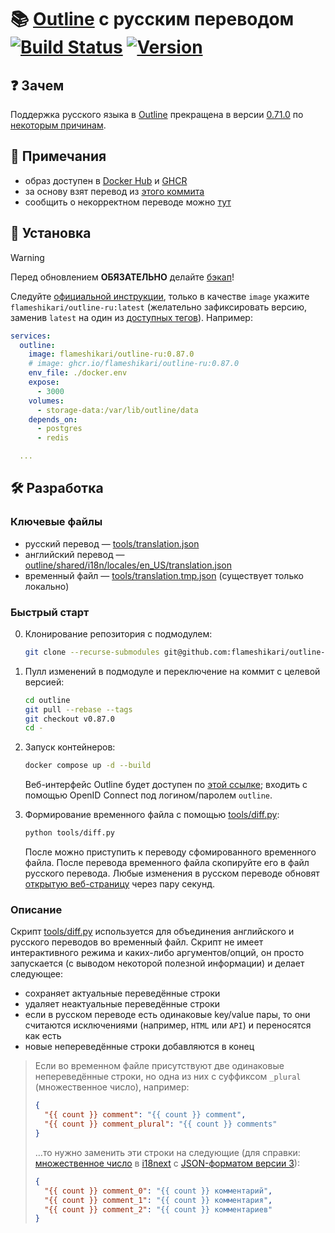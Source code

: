 # 📚 [Outline](https://github.com/outline/outline) с русским переводом [![Build Status](https://img.shields.io/github/actions/workflow/status/flameshikari/outline-ru/build.yml)](https://github.com/flameshikari/outline-ru/actions) [![Version](https://img.shields.io/github/v/release/flameshikari/outline-ru?style=)](https://github.com/flameshikari/outline-ru/releases/latest)

## ❓ Зачем

Поддержка русского языка в [Outline](https://github.com/outline/outline) прекращена в версии [0.71.0](https://github.com/outline/outline/releases/tag/v0.71.0) по [некоторым причинам](https://github.com/outline/outline/discussions/5706).

## 📝 Примечания

- образ доступен в [Docker Hub](https://hub.docker.com/r/flameshikari/outline-ru/tags) и [GHCR](https://github.com/flameshikari/outline-ru/pkgs/container/outline-ru)
- за основу взят перевод из [этого коммита](https://github.com/outline/outline/commit/228d1faa9fd3cbb82409d98e1443fed65adc5715)
- сообщить о некорректном переводе можно [тут](https://github.com/flameshikari/outline-ru/discussions/8)

## 🐳 Установка

> [!WARNING]
> Перед обновлением **ОБЯЗАТЕЛЬНО** делайте [бэкап](https://docs.getoutline.com/s/hosting/doc/backups-KZtPOADCHG)!

Следуйте [официальной инструкции](https://docs.getoutline.com/s/hosting/doc/docker-7pfeLP5a8t), только в качестве `image` укажите `flameshikari/outline-ru:latest` (желательно зафиксировать версию, заменив `latest` на один из [доступных тегов](https://github.com/flameshikari/outline-ru/tags)). Например:

```yaml
services:
  outline:
    image: flameshikari/outline-ru:0.87.0
    # image: ghcr.io/flameshikari/outline-ru:0.87.0
    env_file: ./docker.env
    expose:
      - 3000
    volumes:
      - storage-data:/var/lib/outline/data
    depends_on:
      - postgres
      - redis

  ...
```

## 🛠️ Разработка

### Ключевые файлы

- русский перевод — [tools/translation.json](./tools/translation.json)
- английский перевод — [outline/shared/i18n/locales/en_US/translation.json](https://github.com/outline/outline/blob/main/shared/i18n/locales/en_US/translation.json)
- временный файл — [tools/translation.tmp.json]() (существует только локально)

### Быстрый старт

0. Клонирование репозитория с подмодулем:
    ```sh
    git clone --recurse-submodules git@github.com:flameshikari/outline-ru.git
    ```

1. Пулл изменений в подмодуле и переключение на коммит с целевой версией:
    ```sh
    cd outline
    git pull --rebase --tags
    git checkout v0.87.0
    cd -
    ```

2. Запуск контейнеров:
    ```sh
    docker compose up -d --build
    ```
    Веб-интерфейс Outline будет доступен по [этой ссылке](http://localhost:10240); входить с помощью OpenID Connect под логином/паролем `outline`.

3. Формирование временного файла с помощью [tools/diff.py](./tools/diff.py):
    ```sh
    python tools/diff.py
    ```
    После можно приступить к переводу сфомированного временного файла. После перевода временного файла скопируйте его в файл русского перевода. Любые изменения в русском переводе обновят [открытую веб-страницу](http://localhost:10240) через пару секунд.

### Описание

Скрипт [tools/diff.py](./tools/diff.py) используется для объединения  английского и русского переводов во временный файл. Скрипт не имеет интерактивного режима и каких-либо аргументов/опций, он просто запускается (с выводом некоторой полезной информации) и делает следующее:

- сохраняет актуальные переведённые строки
- удаляет неактуальные переведённые строки
- если в русском переводе есть одинаковые key/value пары, то они считаются исключениями (например, `HTML` или `API`) и переносятся как есть
- новые непереведённые строки добавляются в конец

> Если во временном файле присутствуют две одинаковые непереведённые строки, но одна из них с суффиксом `_plural` (множественное число), например:
> 
> ```json
> {
>   "{{ count }} comment": "{{ count }} comment",
>   "{{ count }} comment_plural": "{{ count }} comments"
> }
> ```
> …то нужно заменить эти строки на следующие (для справки: [множественное число](https://www.i18next.com/translation-function/plurals#languages-with-multiple-plurals) в [i18next](https://www.i18next.com) с [JSON-форматом версии 3](https://www.i18next.com/misc/json-format#i18next-json-v3)):
> 
> ```json
> {
>   "{{ count }} comment_0": "{{ count }} комментарий",
>   "{{ count }} comment_1": "{{ count }} комментария",
>   "{{ count }} comment_2": "{{ count }} комментариев"
> }
> ```
